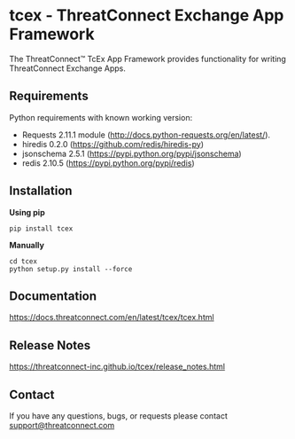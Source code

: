 tcex - ThreatConnect Exchange App Framework
============================================

The ThreatConnect&trade; TcEx App Framework provides functionality for writing ThreatConnect Exchange Apps.

Requirements
-------------

Python requirements with known working version:
 * Requests 2.11.1 module (http://docs.python-requests.org/en/latest/).
 * hiredis 0.2.0 (https://github.com/redis/hiredis-py)
 * jsonschema 2.5.1 (https://pypi.python.org/pypi/jsonschema)
 * redis 2.10.5 (https://pypi.python.org/pypi/redis)

Installation
-------------
**Using pip**

```
pip install tcex
```

**Manually**

```
cd tcex
python setup.py install --force
```

Documentation
--------------
https://docs.threatconnect.com/en/latest/tcex/tcex.html

Release Notes
--------------
https://threatconnect-inc.github.io/tcex/release_notes.html

Contact
--------
If you have any questions, bugs, or requests please contact support@threatconnect.com
